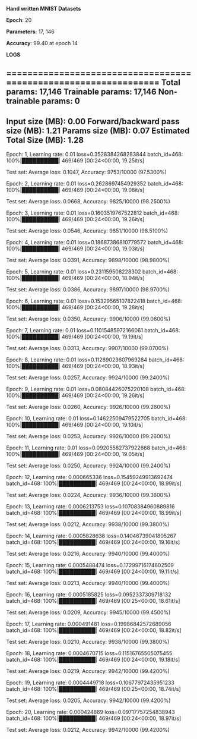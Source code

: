 **Hand written MNIST Datasets**

**Epoch**: 20

**Parameters**: 17, 146

**Accuracy**: 99.40 at epoch 14

**LOGS**



================================================================
Total params: 17,146
Trainable params: 17,146
Non-trainable params: 0
----------------------------------------------------------------
Input size (MB): 0.00
Forward/backward pass size (MB): 1.21
Params size (MB): 0.07
Estimated Total Size (MB): 1.28
----------------------------------------------------------------


Epoch: 1, Learning rate: 0.01
loss=0.3528384268283844 batch_id=468: 100%|██████████| 469/469 [00:24<00:00, 19.25it/s]

Test set: Average loss: 0.1047, Accuracy: 9753/10000 (97.5300%)

Epoch: 2, Learning rate: 0.01
loss=0.2628697454929352 batch_id=468: 100%|██████████| 469/469 [00:24<00:00, 19.08it/s]

Test set: Average loss: 0.0668, Accuracy: 9825/10000 (98.2500%)

Epoch: 3, Learning rate: 0.01
loss=0.1603519767522812 batch_id=468: 100%|██████████| 469/469 [00:24<00:00, 19.26it/s]

Test set: Average loss: 0.0546, Accuracy: 9851/10000 (98.5100%)

Epoch: 4, Learning rate: 0.01
loss=0.18687386810779572 batch_id=468: 100%|██████████| 469/469 [00:24<00:00, 19.03it/s]

Test set: Average loss: 0.0391, Accuracy: 9898/10000 (98.9800%)

Epoch: 5, Learning rate: 0.01
loss=0.231159508228302 batch_id=468: 100%|██████████| 469/469 [00:24<00:00, 18.94it/s]

Test set: Average loss: 0.0386, Accuracy: 9897/10000 (98.9700%)

Epoch: 6, Learning rate: 0.01
loss=0.15329565107822418 batch_id=468: 100%|██████████| 469/469 [00:24<00:00, 19.28it/s]

Test set: Average loss: 0.0350, Accuracy: 9906/10000 (99.0600%)

Epoch: 7, Learning rate: 0.01
loss=0.11015485972166061 batch_id=468: 100%|██████████| 469/469 [00:24<00:00, 19.19it/s]

Test set: Average loss: 0.0313, Accuracy: 9907/10000 (99.0700%)

Epoch: 8, Learning rate: 0.01
loss=0.11289023607969284 batch_id=468: 100%|██████████| 469/469 [00:24<00:00, 18.93it/s]

Test set: Average loss: 0.0257, Accuracy: 9924/10000 (99.2400%)

Epoch: 9, Learning rate: 0.01
loss=0.08084426075220108 batch_id=468: 100%|██████████| 469/469 [00:24<00:00, 19.26it/s]

Test set: Average loss: 0.0260, Accuracy: 9926/10000 (99.2600%)

Epoch: 10, Learning rate: 0.01
loss=0.14622509479522705 batch_id=468: 100%|██████████| 469/469 [00:24<00:00, 19.10it/s]

Test set: Average loss: 0.0253, Accuracy: 9926/10000 (99.2600%)

Epoch: 11, Learning rate: 0.01
loss=0.09205582737922668 batch_id=468: 100%|██████████| 469/469 [00:24<00:00, 19.05it/s]

Test set: Average loss: 0.0250, Accuracy: 9924/10000 (99.2400%)

Epoch: 12, Learning rate: 0.000665336
loss=0.15459249913692474 batch_id=468: 100%|██████████| 469/469 [00:24<00:00, 18.99it/s]

Test set: Average loss: 0.0224, Accuracy: 9936/10000 (99.3600%)

Epoch: 13, Learning rate: 0.0006213753
loss=0.10708384960889816 batch_id=468: 100%|██████████| 469/469 [00:24<00:00, 18.99it/s]

Test set: Average loss: 0.0212, Accuracy: 9938/10000 (99.3800%)

Epoch: 14, Learning rate: 0.0005828638
loss=0.14046739041805267 batch_id=468: 100%|██████████| 469/469 [00:24<00:00, 19.16it/s]

Test set: Average loss: 0.0216, Accuracy: 9940/10000 (99.4000%)

Epoch: 15, Learning rate: 0.0005488474
loss=0.17299716174602509 batch_id=468: 100%|██████████| 469/469 [00:24<00:00, 19.11it/s]

Test set: Average loss: 0.0213, Accuracy: 9940/10000 (99.4000%)

Epoch: 16, Learning rate: 0.0005185825
loss=0.0952337309718132 batch_id=468: 100%|██████████| 469/469 [00:25<00:00, 18.61it/s]

Test set: Average loss: 0.0209, Accuracy: 9945/10000 (99.4500%)

Epoch: 17, Learning rate: 0.000491481
loss=0.19986842572689056 batch_id=468: 100%|██████████| 469/469 [00:24<00:00, 18.82it/s]

Test set: Average loss: 0.0210, Accuracy: 9938/10000 (99.3800%)

Epoch: 18, Learning rate: 0.0004670715
loss=0.11516765505075455 batch_id=468: 100%|██████████| 469/469 [00:24<00:00, 19.18it/s]

Test set: Average loss: 0.0219, Accuracy: 9942/10000 (99.4200%)

Epoch: 19, Learning rate: 0.0004449718
loss=0.10677972435951233 batch_id=468: 100%|██████████| 469/469 [00:25<00:00, 18.74it/s]

Test set: Average loss: 0.0205, Accuracy: 9942/10000 (99.4200%)

Epoch: 20, Learning rate: 0.000424869
loss=0.09717757254838943 batch_id=468: 100%|██████████| 469/469 [00:24<00:00, 18.97it/s]

Test set: Average loss: 0.0212, Accuracy: 9942/10000 (99.4200%)
